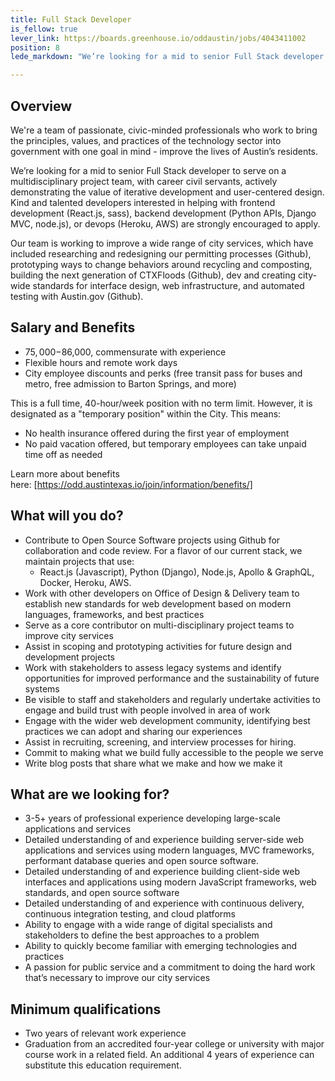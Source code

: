 ```yaml
---
title: Full Stack Developer
is_fellow: true
lever_link: https://boards.greenhouse.io/oddaustin/jobs/4043411002
position: 8
lede_markdown: "We’re looking for a mid to senior Full Stack developer to serve on a multidisciplinary project team, with career civil servants, actively demonstrating the value of iterative development and user-centered design."

---
```


## Overview

We're a team of passionate, civic-minded professionals who work to bring the principles, values, and practices of the technology sector into government with one goal in mind - improve the lives of Austin’s residents.

We’re looking for a mid to senior Full Stack developer to serve on a multidisciplinary project team, with career civil servants, actively demonstrating the value of iterative development and user-centered design. Kind and talented developers interested in helping with frontend development (React.js, sass), backend development (Python APIs, Django MVC, node.js), or devops (Heroku, AWS) are strongly encouraged to apply.

Our team is working to improve a wide range of city services, which have included researching and redesigning our permitting processes (Github), prototyping ways to change behaviors around recycling and composting, building the next generation of CTXFloods (Github), dev and creating city-wide standards for interface design, web infrastructure, and automated testing with Austin.gov (Github).

## Salary and Benefits

- $75,000-$86,000, commensurate with experience
- Flexible hours and remote work days
- City employee discounts and perks (free transit pass for buses and metro, free admission to Barton Springs, and more)

This is a full time, 40-hour/week position with no term limit. However, it is designated as a "temporary position" within the City. This means:

- No health insurance offered during the first year of employment
- No paid vacation offered, but temporary employees can take unpaid time off as needed

Learn more about benefits here: [https://odd.austintexas.io/join/information/benefits/]

## What will you do?

- Contribute to Open Source Software projects using Github for collaboration and code review. For a flavor of our current stack, we maintain projects that use:
  - React.js (Javascript), Python (Django), Node.js, Apollo & GraphQL, Docker, Heroku, AWS.
- Work with other developers on Office of Design & Delivery team to establish new standards for web development based on modern languages, frameworks, and best practices
- Serve as a core contributor on multi-disciplinary project teams to improve city services
- Assist in scoping and prototyping activities for future design and development projects
- Work with stakeholders to assess legacy systems and identify opportunities for improved performance and the sustainability of future systems
- Be visible to staff and stakeholders and regularly undertake activities to engage and build trust with people involved in area of work
- Engage with the wider web development community, identifying best practices we can adopt and sharing our experiences
- Assist in recruiting, screening, and interview processes for hiring.
- Commit to making what we build fully accessible to the people we serve
- Write blog posts that share what we make and how we make it


## What are we looking for?

- 3-5+ years of professional experience developing large-scale applications and services
- Detailed understanding of and experience building server-side web applications and services using modern languages, MVC frameworks, performant database queries and open source software.
- Detailed understanding of and experience building client-side web interfaces and applications using modern JavaScript frameworks, web standards, and open source software
- Detailed understanding of and experience with continuous delivery, continuous integration testing, and cloud platforms
- Ability to engage with a wide range of digital specialists and stakeholders to define the best approaches to a problem
- Ability to quickly become familiar with emerging technologies and practices
- A passion for public service and a commitment to doing the hard work that’s necessary to improve our city services

## Minimum qualifications

*   Two years of relevant work experience
*   Graduation from an accredited four-year college or university with major course work in a related field. An additional 4 years of experience can substitute this education requirement.
